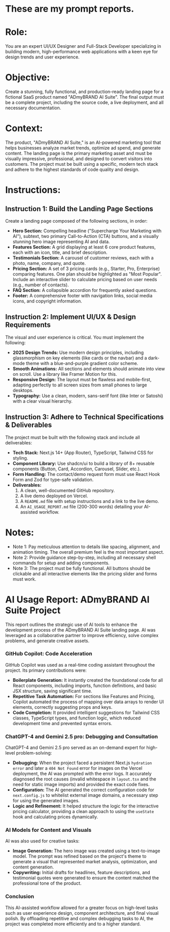 # These are my prompt reports.
# Role:
You are an expert UI/UX Designer and Full-Stack Developer specializing in building modern, high-performance web applications with a keen eye for design trends and user experience.

# Objective:
Create a stunning, fully functional, and production-ready landing page for a fictional SaaS product named "ADmyBRAND AI Suite". The final output must be a complete project, including the source code, a live deployment, and all necessary documentation.

# Context:
The product, "ADmyBRAND AI Suite," is an AI-powered marketing tool that helps businesses analyze market trends, optimize ad spend, and generate content. The landing page is the primary marketing asset and must be visually impressive, professional, and designed to convert visitors into customers. The project must be built using a specific, modern tech stack and adhere to the highest standards of code quality and design.

# Instructions:

## Instruction 1: Build the Landing Page Sections
Create a landing page composed of the following sections, in order:
* **Hero Section:** Compelling headline ("Supercharge Your Marketing with AI"), subtext, two primary Call-to-Action (CTA) buttons, and a visually stunning hero image representing AI and data.
* **Features Section:** A grid displaying at least 6 core product features, each with an icon, title, and brief description.
* **Testimonials Section:** A carousel of customer reviews, each with a photo, name, company, and quote.
* **Pricing Section:** A set of 3 pricing cards (e.g., Starter, Pro, Enterprise) comparing features. One plan should be highlighted as "Most Popular". Include an interactive slider to calculate pricing based on user needs (e.g., number of contacts).
* **FAQ Section:** A collapsible accordion for frequently asked questions.
* **Footer:** A comprehensive footer with navigation links, social media icons, and copyright information.

## Instruction 2: Implement UI/UX & Design Requirements
The visual and user experience is critical. You must implement the following:
* **2025 Design Trends:** Use modern design principles, including glassmorphism on key elements (like cards or the navbar) and a dark-mode theme with a blue-and-purple gradient color scheme.
* **Smooth Animations:** All sections and elements should animate into view on scroll. Use a library like Framer Motion for this.
* **Responsive Design:** The layout must be flawless and mobile-first, adapting perfectly to all screen sizes from small phones to large desktops.
* **Typography:** Use a clean, modern, sans-serif font (like Inter or Satoshi) with a clear visual hierarchy.

## Instruction 3: Adhere to Technical Specifications & Deliverables
The project must be built with the following stack and include all deliverables:
* **Tech Stack:** Next.js 14+ (App Router), TypeScript, Tailwind CSS for styling.
* **Component Library:** Use shadcn/ui to build a library of 8+ reusable components (Button, Card, Accordion, Carousel, Slider, etc.).
* **Form Handling:** The contact/demo request form must use React Hook Form and Zod for type-safe validation.
* **Deliverables:**
    1.  A clean, well-documented GitHub repository.
    2.  A live demo deployed on Vercel.
    3.  A `README.md` file with setup instructions and a link to the live demo.
    4.  An `AI_USAGE_REPORT.md` file (200-300 words) detailing your AI-assisted workflow.

# Notes:
* Note 1: Pay meticulous attention to details like spacing, alignment, and animation timing. The overall premium feel is the most important aspect.
* Note 2: Provide guidance step-by-step, including all necessary shell commands for setup and adding components.
* Note 3: The project must be fully functional. All buttons should be clickable and all interactive elements like the pricing slider and forms must work.



# AI Usage Report: ADmyBRAND AI Suite Project

This report outlines the strategic use of AI tools to enhance the development process of the ADmyBRAND AI Suite landing page. AI was leveraged as a collaborative partner to improve efficiency, solve complex problems, and generate creative assets.

### GitHub Copilot: Code Acceleration

GitHub Copilot was used as a real-time coding assistant throughout the project. Its primary contributions were:
* **Boilerplate Generation:** It instantly created the foundational code for all React components, including imports, function definitions, and basic JSX structure, saving significant time.
* **Repetitive Task Automation:** For sections like Features and Pricing, Copilot automated the process of mapping over data arrays to render UI elements, correctly suggesting props and keys.
* **Code Completion:** It provided intelligent suggestions for Tailwind CSS classes, TypeScript types, and function logic, which reduced development time and prevented syntax errors.

### ChatGPT-4 and Gemini 2.5 pro: Debugging and Consultation

ChatGPT-4 and Gemini 2.5 pro served as an on-demand expert for high-level problem-solving:
* **Debugging:** When the project faced a persistent Next.js `hydration error` and later a `404 Not Found` error for images on the Vercel deployment, the AI was prompted with the error logs. It accurately diagnosed the root causes (invalid whitespace in `layout.tsx` and the need for static image imports) and provided the exact code fixes.
* **Configuration:** The AI generated the correct configuration code for `next.config.js` to whitelist external image domains, a necessary step for using the generated images.
* **Logic and Refinement:** It helped structure the logic for the interactive pricing calculator, providing a clean approach to using the `useState` hook and calculating prices dynamically.

### AI Models for Content and Visuals

AI was also used for creative tasks:
* **Image Generation:** The hero image was created using a text-to-image model. The prompt was refined based on the project's theme to generate a visual that represented market analysis, optimization, and content generation.
* **Copywriting:** Initial drafts for headlines, feature descriptions, and testimonial quotes were generated to ensure the content matched the professional tone of the product.

### Conclusion

This AI-assisted workflow allowed for a greater focus on high-level tasks such as user experience design, component architecture, and final visual polish. By offloading repetitive and complex debugging tasks to AI, the project was completed more efficiently and to a higher standard.